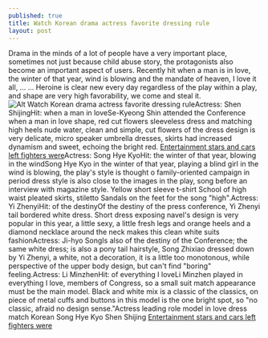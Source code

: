 ```yaml
---
published: true
title: Watch Korean drama actress favorite dressing rule
layout: post
---
```

Drama in the minds of a lot of people have a very important place, sometimes not just because child abuse story, the protagonists also become an important aspect of users. Recently hit when a man is in love, the winter of that year, wind is blowing and the mandate of heaven, I love it all, ... ... Heroine is clear new every day regardless of the play within a play, and shape are very high favorability, we come and steal it.![Alt Watch Korean drama actress favorite dressing rule](https://c1.staticflickr.com/9/8786/28634751026_945de00ed7_b.jpg)Actress: Shen ShijingHit: when a man in loveSe-Kyeong Shin attended the Conference when a man in love shape, red cut flowers sleeveless dress and matching high heels nude water, clean and simple, cut flowers of the dress design is very delicate, micro speaker umbrella dresses, skirts had increased dynamism and sweet, echoing the bright red. [Entertainment stars and cars left fighters were](http://www.faybag.com/2016/07/19/entertainment-stars-and-cars-left-fighters-were-selected-by/)Actress: Song Hye KyoHit: the winter of that year, blowing in the windSong Hye Kyo in the winter of that year, playing a blind girl in the wind is blowing, the play\'s style is thought o family-oriented campaign in period dress style is also close to the images in the play, song before an interview with magazine style. Yellow short sleeve t-shirt School of high waist pleated skirts, stiletto Sandals on the feet for the song \"high\".Actress: Yi ZhenyiHit: of the destinyOf the destiny of the press conference, Yi Zhenyi tail bordered white dress. Short dress exposing navel\'s design is very popular in this year, a little sexy, a little fresh legs and orange heels and a diamond necklace around the neck makes this clean white suits fashionActress: Ji-hyo SongIs also of the destiny of the Conference; the same white dress; is also a pony tail hairstyle, Song Zhixiao dressed down by Yi Zhenyi, a white, not a decoration, it is a little too monotonous, while perspective of the upper body design, but can\'t find \"boring\" feeling.Actress: Li MinzhenHit: of everything I loveLi Minzhen played in everything I love, members of Congress, so a small suit match appearance must be the main model. Black and white mix is a classic of the classics, on piece of metal cuffs and buttons in this model is the one bright spot, so \"no classic, afraid no design sense.\"Actress leading role model in love dress match Korean Song Hye Kyo Shen Shijing [Entertainment stars and cars left fighters were](http://www.faybag.com/2016/07/19/entertainment-stars-and-cars-left-fighters-were-selected-by/)